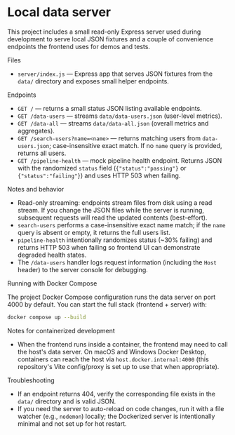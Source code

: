 # Local data server

This project includes a small read-only Express server used during development to serve local JSON fixtures
and a couple of convenience endpoints the frontend uses for demos and tests.

Files
- `server/index.js` — Express app that serves JSON fixtures from the `data/` directory and exposes small
	helper endpoints.

Endpoints
- `GET /` — returns a small status JSON listing available endpoints.
- `GET /data-users` — streams `data/data-users.json` (user-level metrics).
- `GET /data-all` — streams `data/data-all.json` (overall metrics and aggregates).
- `GET /search-users?name=<name>` — returns matching users from `data-users.json`; case-insensitive exact
	match. If no `name` query is provided, returns all users.
- `GET /pipeline-health` — mock pipeline health endpoint. Returns JSON with the randomized `status` field
	(`{"status":"passing"}` or `{"status":"failing"}`) and uses HTTP 503 when failing.

Notes and behavior
- Read-only streaming: endpoints stream files from disk using a read stream. If you change the
	JSON files while the server is running, subsequent requests will read the updated contents (best-effort).
- `search-users` performs a case-insensitive exact name match; if the `name` query is absent or empty,
	it returns the full users list.
- `pipeline-health` intentionally randomizes status (~30% failing) and returns HTTP 503 when failing so
	frontend UI can demonstrate degraded health states.
- The `/data-users` handler logs request information (including the `Host` header) to the server console for
	debugging.

Running with Docker Compose

The project Docker Compose configuration runs the data server on port 4000 by default. You can start the
full stack (frontend + server) with:

```bash
docker compose up --build
```

Notes for containerized development
- When the frontend runs inside a container, the frontend may need to call the host's data server. On
	macOS and Windows Docker Desktop, containers can reach the host via `host.docker.internal:4000` (this
	repository's Vite config/proxy is set up to use that when appropriate).

Troubleshooting
- If an endpoint returns 404, verify the corresponding file exists in the `data/` directory and is valid JSON.
- If you need the server to auto-reload on code changes, run it with a file watcher (e.g., `nodemon`) locally;
	the Dockerized server is intentionally minimal and not set up for hot restart.
